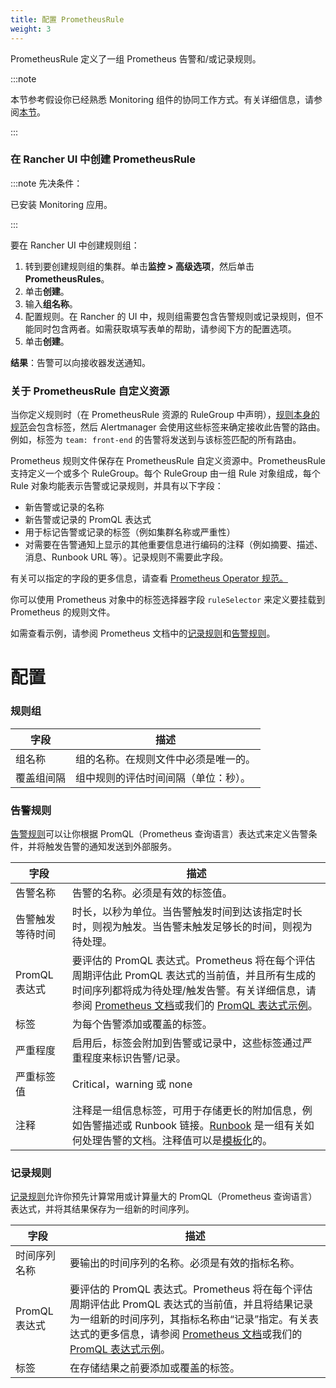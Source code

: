 ```yaml
---
title: 配置 PrometheusRule
weight: 3
---
```


PrometheusRule 定义了一组 Prometheus 告警和/或记录规则。

:::note

本节参考假设你已经熟悉 Monitoring 组件的协同工作方式。有关详细信息，请参阅[本节](../../../../explanations/integrations-in-rancher/monitoring-and-alerting/how-monitoring-works.md)。

:::

### 在 Rancher UI 中创建 PrometheusRule

:::note 先决条件：

已安装 Monitoring 应用。

:::

要在 Rancher UI 中创建规则组：

1. 转到要创建规则组的集群。单击**监控 > 高级选项**，然后单击 **PrometheusRules**。
1. 单击**创建**。
1. 输入**组名称**。
1. 配置规则。在 Rancher 的 UI 中，规则组需要包含告警规则或记录规则，但不能同时包含两者。如需获取填写表单的帮助，请参阅下方的配置选项。
1. 单击**创建**。

**结果**：告警可以向接收器发送通知。

### 关于 PrometheusRule 自定义资源

当你定义规则时（在 PrometheusRule 资源的 RuleGroup 中声明），[规则本身的规范](https://github.com/prometheus-operator/prometheus-operator/blob/master/Documentation/api.md#rule)会包含标签，然后 Alertmanager 会使用这些标签来确定接收此告警的路由。例如，标签为 `team: front-end` 的告警将​​发送到与该标签匹配的所有路由。

Prometheus 规则文件保存在 PrometheusRule 自定义资源中。PrometheusRule 支持定义一个或多个 RuleGroup。每个 RuleGroup 由一组 Rule 对象组成，每个 Rule 对象均能表示告警或记录规则，并具有以下字段：

- 新告警或记录的名称
- 新告警或记录的 PromQL 表达式
- 用于标记告警或记录的标签（例如集群名称或严重性）
- 对需要在告警通知上显示的其他重要信息进行编码的注释（例如摘要、描述、消息、Runbook URL 等）。记录规则不需要此字段。

有关可以指定的字段的更多信息，请查看 [Prometheus Operator 规范。](https://github.com/prometheus-operator/prometheus-operator/blob/master/Documentation/api.md#prometheusrulespec)

你可以使用 Prometheus 对象中的标签选择器字段 `ruleSelector` 来定义要挂载到 Prometheus 的规则文件。

如需查看示例，请参阅 Prometheus 文档中的[记录规则](https://prometheus.io/docs/prometheus/latest/configuration/recording_rules/)和[告警规则](https://prometheus.io/docs/prometheus/latest/configuration/alerting_rules/)。

# 配置

### 规则组

| 字段 | 描述 |
|-------|----------------|
| 组名称 | 组的名称。在规则文件中必须是唯一的。 |
| 覆盖组间隔 | 组中规则的评估时间间隔（单位：秒）。 |


### 告警规则

[告警规则](https://prometheus.io/docs/prometheus/latest/configuration/alerting_rules/)可以让你根据 PromQL（Prometheus 查询语言）表达式来定义告警条件，并将触发告警的通知发送到外部服务。

| 字段 | 描述 |
|-------|----------------|
| 告警名称 | 告警的名称。必须是有效的标签值。 |
| 告警触发等待时间 | 时长，以秒为单位。当告警触发时间到达该指定时长时，则视为触发。当告警未触发足够长的时间，则视为待处理。 |
| PromQL 表达式 | 要评估的 PromQL 表达式。Prometheus 将在每个评估周期评估此 PromQL 表达式的当前值，并且所有生成的时间序列都将成为待处理/触发告警。有关详细信息，请参阅 [Prometheus 文档](https://prometheus.io/docs/prometheus/latest/querying/basics/)或我们的 [PromQL 表达式示例](../../../../explanations/integrations-in-rancher/monitoring-and-alerting/promql-expressions.md)。 |
| 标签 | 为每个告警添加或覆盖的标签。 |
| 严重程度 | 启用后，标签​​会附加到告警或记录中，这些标签通过严重程度来标识告警/记录。 |
| 严重标签值 | Critical，warning 或 none |
| 注释 | 注释是一组信息标签，可用于存储更长的附加信息，例如告警描述或 Runbook 链接。[Runbook](https://en.wikipedia.org/wiki/Runbook) 是一组有关如何处理告警的文档。注释值可以是[模板化](https://prometheus.io/docs/prometheus/latest/configuration/alerting_rules/#templating)的。 |

### 记录规则

[记录规则](https://prometheus.io/docs/prometheus/latest/configuration/recording_rules/#recording-rules)允许你预先计算常用或计算量大的 PromQL（Prometheus 查询语言）表达式，并将其结果保存为一组新的时间序列。

| 字段 | 描述 |
|-------|----------------|
| 时间序列名称 | 要输出的时间序列的名称。必须是有效的指标名称。 |
| PromQL 表达式 | 要评估的 PromQL 表达式。Prometheus 将在每个评估周期评估此 PromQL 表达式的当前值，并且将结果记录为一组新的时间序列，其指标名称由“记录”指定。有关表达式的更多信息，请参阅 [Prometheus 文档](https://prometheus.io/docs/prometheus/latest/querying/basics/)或我们的 [PromQL 表达式示例](../../../../explanations/integrations-in-rancher/monitoring-and-alerting/promql-expressions.md)。 |
| 标签 | 在存储结果之前要添加或覆盖的标签。 |
